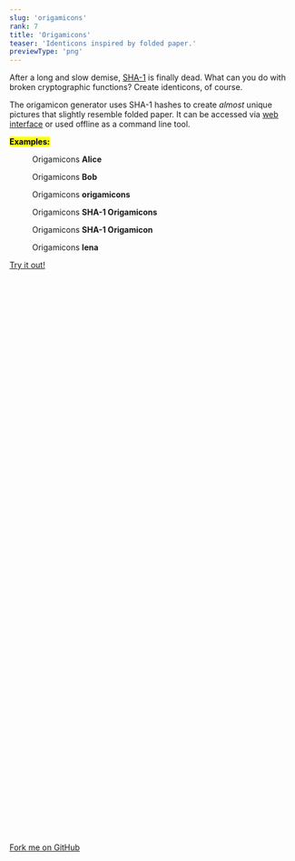 ```yaml
---
slug: 'origamicons'
rank: 7
title: 'Origamicons'
teaser: 'Identicons inspired by folded paper.'
previewType: 'png'
---
```


<script>
import Figure from '$lib/components/Figure.svelte';
import FigureRow from '$lib/components/FigureRow.svelte';
</script>

After a long and slow demise, [SHA-1](https://shattered.io/) is finally dead.
What can you do with broken cryptographic functions? Create identicons, of course.

The origamicon generator uses SHA-1 hashes to create *almost* unique pictures that slightly resemble
folded paper. It can be accessed via [web interface](https://origamicons.herokuapp.com/) or used offline as a command line tool.


**<mark>Examples:</mark>**

<FigureRow>
<Figure src="/projects/origamicons/origamicon_Alice.png">Origamicons <strong>Alice</strong></Figure>
<Figure src="/projects/origamicons/origamicon_Bob.png">Origamicons <strong>Bob</strong></Figure>
<Figure src="/projects/origamicons/origamicon_origamicons.png">Origamicons <strong>origamicons</strong></Figure>
<Figure src="/projects/origamicons/origamicon_SHA-1 Origamicons.png">Origamicons <strong>SHA-1 Origamicons</strong></Figure>
<Figure src="/projects/origamicons/origamicon_SHA-1 Origamicon.png">Origamicons <strong>SHA-1 Origamicon</strong></Figure>
<Figure src="/projects/origamicons/origamicon_lena.png">Origamicons <strong>lena</strong></Figure>
</FigureRow>


<section class="meta-links">
<a href="https://origamicons.herokuapp.com/" class="meta link">
    Try it out!
    <svg viewBox="0 0 24 24" class="icon"><use xlink:href="/icons/sprite.svg#arrow-right"/></svg>
</a>

<a href="https://github.com/LenaSchnedlitz/origamicons">
    <svg viewBox="0 0 24 24" class="icon"><use xlink:href="/icons/sprite.svg#github"/></svg>
    Fork me on GitHub
    <svg viewBox="0 0 24 24" class="icon"><use xlink:href="/icons/sprite.svg#arrow-right"/></svg>
</a>
</section>
